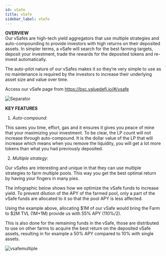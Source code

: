 ```yaml
---
id: vSafe
title: vSafe
sidebar_label: vSafe
---
```


**OVERVIEW**  
Our vSafes are high-tech yield aggregators that use multiple strategies and auto-compounding to provide investors with high returns on their deposited assets. In simpler terms, a vSafe will search for the best farming targets, deposit your investment, trade the rewards for the deposited tokens and re-invest automatically. 

The auto-pilot nature of our vSafes makes it so they’re very simple to use as no maintenance is required by the investors to increase their underlying asset size and value over time.  

Access our vSafe page from https://bsc.valuedefi.io/#/vsafe  

![Separator](../img/seperator.png)

**KEY FEATURES**  
   1. _Auto-compound:_  

This saves you time, effort, gas and it ensures it gives you peace of mine that your maximizing your investment. To be clear, the LP count will not increase through auto-compound. It is the dollar value of the LP that will increase which means when you remove the liquidity, you will get a lot more tokens than what you had previously deposited.

   2. _Multiple strategy:_  

Our vSafes are interesting and unique in that they can use multiple strategies to farm multiple pools. This way you get the best optimal return by having your fingers in many pies.
  
The infographic below shows how we optimize the vSafe funds to increase yield. To prevent dilution of the APY of the farmed pool, only a part of the vSafe funds are allocated to it so that the pool APY is less affected. 

Using the example above, allocating $1M of our vSafe would bring the Farm to $2M TVL \(1M+1M\) provide us with 55% APY \(110%/2\).

This is also done for the remaining funds in the vSafe, those are distributed to use on other farms to acquire the best return on the deposited vSafe assets, resulting in for example a 50% APY compared to 10% with single assets.

![vsafemultiple](https://user-images.githubusercontent.com/78454114/109431067-37b69780-79ca-11eb-9f9f-20d5990577ef.png)
    

